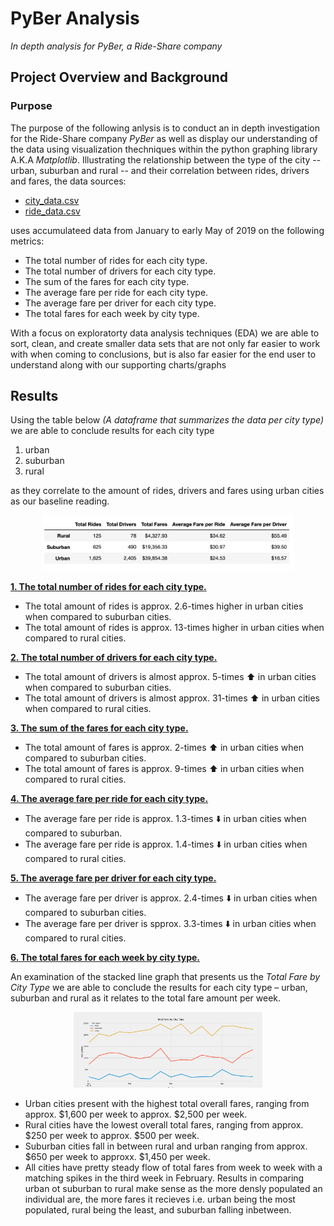 # PyBer Analysis
*In depth analysis for PyBer, a Ride-Share company*

## Project Overview and Background
### Purpose
The purpose of the following anlysis is to conduct an in depth investigation for the Ride-Share company *PyBer* as well as display our understanding of the data using visualization thechniques within the python graphing library A.K.A *Matplotlib*. Illustrating the relationship between the type of the city -- urban, suburban and rural -- and their correlation between rides, drivers and fares, the data sources:
  - [city_data.csv](Resources/city_data.csv)
  - [ride_data.csv](Resources/ride_data.csv)
  
uses accumulateed data from January to early May of 2019 on the following metrics: 
-	The total number of rides for each city type. 
-	The total number of drivers for each city type.
-	The sum of the fares for each city type.
-	The average fare per ride for each city type.
-	The average fare per driver for each city type.
-	The total fares for each week by city type. 

With a focus on exploratorty data analysis techniques (EDA) we are able to sort, clean, and create smaller data sets that are not only far easier to work with when coming to conclusions, but is also far easier for the end user to understand along with our supporting charts/graphs

## Results 
 
Using the table below *(A dataframe that summarizes the data per city type)* we are able to conclude results for each city type 
1. urban 
2. suburban 
3. rural 

as they correlate to the amount of rides, drivers and fares using urban cities as our baseline reading.


<p align="center">     
<img src="resources/img/dataframe_summary.png" width="80%" height="80%">
</p>

<ins> **1.	The total number of rides for each city type.** </ins>
  -	The total amount of rides is approx. 2.6-times higher in urban cities when compared to suburban cities.
  -	The total amount of rides is approx. 13-times higher in urban cities when compared to rural cities.

<ins>**2.	The total number of drivers for each city type.**</ins>
  -	The total amount of drivers is almost approx. 5-times :arrow_up: in urban cities when compared to suburban cities.
  -	The total amount of drivers is almost approx. 31-times :arrow_up: in urban cities when compared to rural cities.

<ins>**3.	The sum of the fares for each city type.**</ins>
  -	The total amount of fares is approx. 2-times :arrow_up: in urban cities when compared to suburban cities. 
  -	The total amount of fares is approx. 9-times :arrow_up: in urban cities when compared to rural cities.

<ins>**4.	The average fare per ride for each city type.**</ins>
  -	The average fare per ride is approx. 1.3-times :arrow_down: in urban cities when compared to suburban.
  -	The average fare per ride is approx. 1.4-times :arrow_down: in urban cities when compared to rural cities.

<ins>**5.	The average fare per driver for each city type.**</ins>
  -	The average fare per driver is approx. 2.4-times :arrow_down: in urban cities when compared to suburban cities.
  -	The average fare per driver is spprox. 3.3-times :arrow_down: in urban cities when compared to rural cities.

<ins>**6.	The total fares for each week by city type.**</ins>

An examination of the stacked line graph that presents us the *Total Fare by City Type* we are able to conclude the results for each city type – urban, suburban and rural as it relates to the total fare amount per week.

<p align="center">     
<img src="resources/img/PyBer_fare_summary.png" width="60%" height="60%">
</p>

  -	Urban cities present with the highest total overall fares, ranging from approx. $1,600 per week to approx. $2,500 per week. 
  -	Rural cities have the lowest overall total fares, ranging from approx. $250 per week to approx. $500 per week.
  -	Suburban cities fall in between rural and urban ranging from approx. $650 per week to approxx. $1,450 per week.
  -	All cities have pretty steady flow of total fares from week to week with a matching spikes in the third week in February. Results in comparing urban ot suburban to rural make sense as the more densly populated an individual are, the more fares it recieves i.e. urban being the most populated, rural being the least, and suburban falling inbetween.
